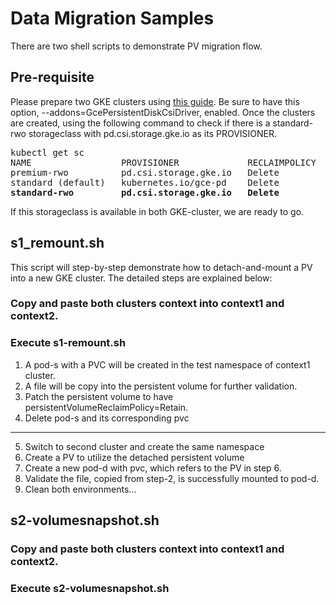 # Data Migration Samples
There are two shell scripts to demonstrate PV migration flow. 

## Pre-requisite
Please prepare two GKE clusters using [this guide](https://cloud.google.com/kubernetes-engine/docs/how-to/persistent-volumes/gce-pd-csi-driver). Be sure to have this option, --addons=GcePersistentDiskCsiDriver, enabled. Once the clusters are created, using the following command to check if there is a standard-rwo storageclass with pd.csi.storage.gke.io as its PROVISIONER. 
<pre>
kubectl get sc
NAME                 PROVISIONER             RECLAIMPOLICY   VOLUMEBINDINGMODE      ALLOWVOLUMEEXPANSION   AGE
premium-rwo          pd.csi.storage.gke.io   Delete          WaitForFirstConsumer   true                   92m
standard (default)   kubernetes.io/gce-pd    Delete          Immediate              true                   92m
<b>standard-rwo         pd.csi.storage.gke.io   Delete          WaitForFirstConsumer   true                   92m</b>
</pre>
If this storageclass is available in both GKE-cluster, we are ready to go.

## s1_remount.sh
This script will step-by-step demonstrate how to detach-and-mount a PV into a new GKE cluster. The detailed steps are explained below:  
### Copy and paste both clusters context into context1 and context2.
### Execute s1-remount.sh
1. A pod-s with a PVC will be created in the test namespace of context1 cluster. 
2. A file will be copy into the persistent volume for further validation.
3. Patch the persistent volume to have persistentVolumeReclaimPolicy=Retain.
4. Delete pod-s and its corresponding pvc
---
5. Switch to second cluster and create the same namespace
6. Create a PV to utilize the detached persistent volume
7. Create a new pod-d with pvc, which refers to the PV in step 6. 
8. Validate the file, copied from step-2, is successfully mounted to pod-d. 
9. Clean both environments...

## s2-volumesnapshot.sh
### Copy and paste both clusters context into context1 and context2.
### Execute s2-volumesnapshot.sh
   
